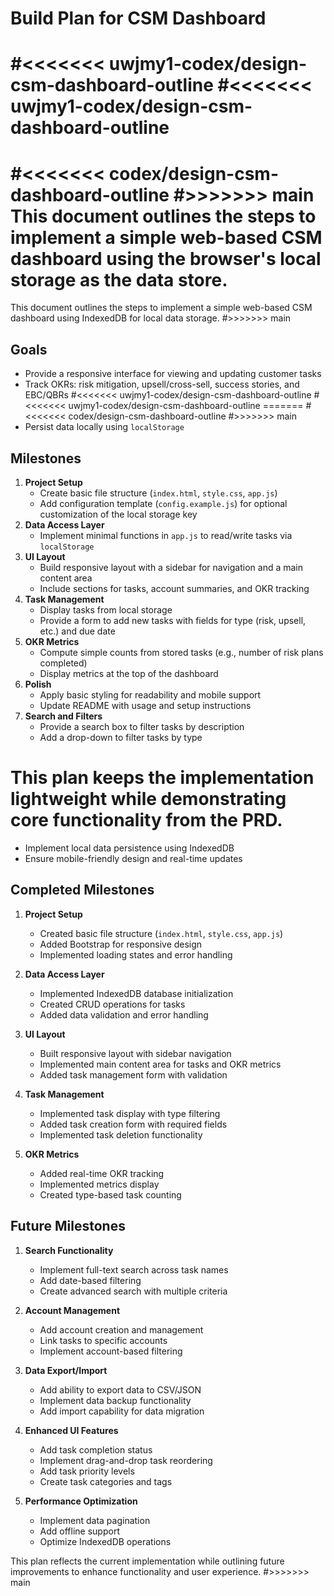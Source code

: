 # Build Plan for CSM Dashboard

#<<<<<<< uwjmy1-codex/design-csm-dashboard-outline
#<<<<<<< uwjmy1-codex/design-csm-dashboard-outline
=======
#<<<<<<< codex/design-csm-dashboard-outline
#>>>>>>> main
This document outlines the steps to implement a simple web-based CSM dashboard using the browser's local storage as the data store.
=======
This document outlines the steps to implement a simple web-based CSM dashboard using IndexedDB for local data storage.
#>>>>>>> main

## Goals
- Provide a responsive interface for viewing and updating customer tasks
- Track OKRs: risk mitigation, upsell/cross-sell, success stories, and EBC/QBRs
#<<<<<<< uwjmy1-codex/design-csm-dashboard-outline
#<<<<<<< uwjmy1-codex/design-csm-dashboard-outline
=======
#<<<<<<< codex/design-csm-dashboard-outline
#>>>>>>> main
- Persist data locally using `localStorage`

## Milestones
1. **Project Setup**
   - Create basic file structure (`index.html`, `style.css`, `app.js`)
   - Add configuration template (`config.example.js`) for optional customization of the local storage key
2. **Data Access Layer**
   - Implement minimal functions in `app.js` to read/write tasks via `localStorage`
3. **UI Layout**
   - Build responsive layout with a sidebar for navigation and a main content area
   - Include sections for tasks, account summaries, and OKR tracking
4. **Task Management**
   - Display tasks from local storage
   - Provide a form to add new tasks with fields for type (risk, upsell, etc.) and due date
5. **OKR Metrics**
   - Compute simple counts from stored tasks (e.g., number of risk plans completed)
   - Display metrics at the top of the dashboard
6. **Polish**
   - Apply basic styling for readability and mobile support
   - Update README with usage and setup instructions
7. **Search and Filters**
   - Provide a search box to filter tasks by description
   - Add a drop-down to filter tasks by type

This plan keeps the implementation lightweight while demonstrating core functionality from the PRD.
=======
- Implement local data persistence using IndexedDB
- Ensure mobile-friendly design and real-time updates

## Completed Milestones
1. **Project Setup**
   - Created basic file structure (`index.html`, `style.css`, `app.js`)
   - Added Bootstrap for responsive design
   - Implemented loading states and error handling

2. **Data Access Layer**
   - Implemented IndexedDB database initialization
   - Created CRUD operations for tasks
   - Added data validation and error handling

3. **UI Layout**
   - Built responsive layout with sidebar navigation
   - Implemented main content area for tasks and OKR metrics
   - Added task management form with validation

4. **Task Management**
   - Implemented task display with type filtering
   - Added task creation form with required fields
   - Implemented task deletion functionality

5. **OKR Metrics**
   - Added real-time OKR tracking
   - Implemented metrics display
   - Created type-based task counting

## Future Milestones
1. **Search Functionality**
   - Implement full-text search across task names
   - Add date-based filtering
   - Create advanced search with multiple criteria

2. **Account Management**
   - Add account creation and management
   - Link tasks to specific accounts
   - Implement account-based filtering

3. **Data Export/Import**
   - Add ability to export data to CSV/JSON
   - Implement data backup functionality
   - Add import capability for data migration

4. **Enhanced UI Features**
   - Add task completion status
   - Implement drag-and-drop task reordering
   - Add task priority levels
   - Create task categories and tags

5. **Performance Optimization**
   - Implement data pagination
   - Add offline support
   - Optimize IndexedDB operations

This plan reflects the current implementation while outlining future improvements to enhance functionality and user experience.
#>>>>>>> main
